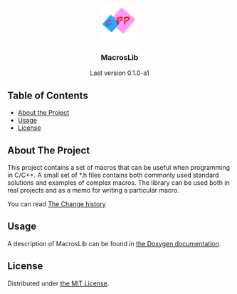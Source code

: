 <p align="center">
    <img src="https://raw.githubusercontent.com/sigdev2/macroslib/master/docs/icon.png" alt="Logo" width="80" height="80">
    <h3 align="center">MacrosLib</h3>
    <p align="center">Last version 0.1.0-a1</p>
</p>

## Table of Contents

* [About the Project](#about-the-project)
* [Usage](#usage)
* [License](#license)

## About The Project

This project contains a set of macros that can be useful when programming in C/C++. A small set of *.h files contains both commonly used standard solutions and examples of complex macros. The library can be used both in real projects and as a memo for writing a particular macro.

You can read [The Change history](./CHANGELOG)

## Usage

A description of MacrosLib can be found in [the Doxygen documentation](./docs/doxygen/html/index.html).

## License

Distributed under [the MIT License](./LICENSE.MIT).